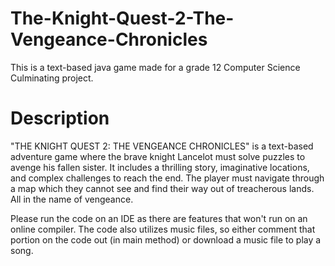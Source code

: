 # The-Knight-Quest-2-The-Vengeance-Chronicles
This is a text-based java game made for a grade 12 Computer Science Culminating project.

# Description
"THE KNIGHT QUEST 2: THE VENGEANCE CHRONICLES" is a text-based adventure game where the brave knight Lancelot must solve puzzles to avenge his fallen sister. It includes a thrilling story, imaginative locations, and complex challenges to reach the end. The player must navigate through a map which they cannot see and find their way out of treacherous lands. All in the name of vengeance.  

Please run the code on an IDE as there are features that won't run on an online compiler. The code also utilizes music files, so  either comment that portion on the code out (in main method) or download a music file to play a song.
